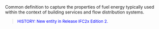 ﻿Common definition to capture the properties of fuel energy typically used within the context of building services and flow distribution systems.

> <font color="#0000FF" size="-1">HISTORY: New entity in Release IFC2x Edition 2.</font>